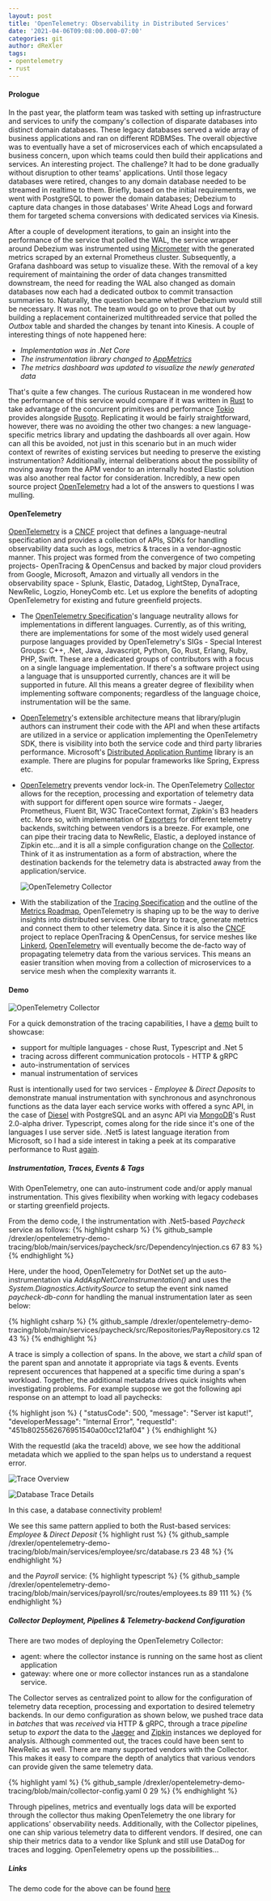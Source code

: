 ```yaml
---
layout: post
title: 'OpenTelemetry: Observability in Distributed Services'
date: '2021-04-06T09:08:00.000-07:00'
categories: git
author: dReXler
tags:
- opentelemetry 
- rust
---
```


#### Prologue
In the past year, the platform team was tasked with setting up infrastructure and services to unify the company's collection of disparate databases into distinct domain databases. These legacy databases served a wide array of business applications and ran on different RDBMSes. The overall objective was to eventually have a set of microservices each of which encapsulated a business concern, upon which teams could then build their applications and services. An interesting project. The challenge? It had to be done gradually without disruption to other teams' applications. Until those legacy databases were retired, changes to any domain database needed to be streamed in realtime to them. Briefly, based on the initial requirements, we went with PostgreSQL to power the domain databases; Debezium to capture data changes in those databases' Write Ahead Logs and forward them for targeted schema conversions with dedicated services via Kinesis.

After a couple of development iterations, to gain an insight into the performance of the service that polled the WAL, the service wrapper around Debezium was instrumented using [Micrometer] with the generated metrics scraped by an external Prometheus cluster. Subsequently, a Grafana dashboard was setup to visualize these.  With the removal of a key requirement of maintaining the order of data changes transmitted downstream, the need for reading the WAL also changed as domain databases now each had a dedicated outbox to commit transaction summaries to. Naturally, the question became whether Debezium would still be necessary. It was not. The team would go on to prove that out by building a replacement containerized multithreaded service that polled the *Outbox* table and sharded the changes by tenant into Kinesis. A couple of interesting things of note happened here:
* *Implementation was in .Net Core*
* *The instrumentation library changed to [AppMetrics]*
* *The metrics dashboard was updated to visualize the newly generated data*

That's quite a few changes. The curious Rustacean in me wondered how the performance of this service would compare if it was written in [Rust] to take advantage of the concurrent primitives and performance [Tokio] provides alongside [Rusoto]. Replicating it would be fairly straightforward, however, there was no avoiding the other two changes: a new language-specific metrics library and updating the dashboards all over again. How can all this be avoided, not just in this scenario but in an much wider context of rewrites of existing services but needing to preserve the existing instrumentation? Additionally, internal deliberations about the possibility of moving away from the APM vendor to an internally hosted Elastic solution was also another real factor for consideration. Incredibly, a new open source project [OpenTelemetry] had a lot of the answers to questions I was mulling.

#### OpenTelemetry
[OpenTelemetry] is a [CNCF] project that defines a language-neutral specification and provides a collection of APIs, SDKs for handling observability data such as logs, metrics & traces in a vendor-agnostic manner. This project was formed from the convergence of two competing projects- OpenTracing & OpenCensus and backed by major cloud providers from Google, Microsoft, Amazon and virtually all vendors in the observability space - Splunk, Elastic, Datadog, LightStep, DynaTrace, NewRelic, Logzio, HoneyComb etc. Let us explore the benefits of adopting OpenTelemetry for existing and future greenfield projects.

* The [OpenTelemetry Specification]'s language neutrality allows for implementations in different languages. Currently, as of this writing, there are implementations for some of the most widely used general purpose languages provided by OpenTelemetry's SIGs -  Special Interest Groups: C++, .Net, Java, Javascript, Python, Go, Rust, Erlang, Ruby, PHP, Swift. These are a dedicated groups of contributors with a focus on a single language implementation. If there's a software project using a language that is unsupported currently, chances are it will be supported in future. All this means a greater degree of flexibility when implementing software components; regardless of the language choice, instrumentation will be the same.
  
* [OpenTelemetry]'s extensible architecture means that library/plugin authors can instrument their code with the API and when these artifacts are utilized in a service or application implementing the OpenTelemetry SDK, there is visibility into both the service code and third party libraries performance. Microsoft's [Distributed Application Runtime] library is an example. There are plugins for popular frameworks like Spring, Express etc.
  
* [OpenTelemetry] prevents vendor lock-in. The OpenTelemetry [Collector] allows for the reception, processing and exportation of telemetry data with support for different open source wire formats - Jaeger, Prometheus, Fluent Bit, W3C TraceContext format, Zipkin's B3 headers etc. More so, with implementation of [Exporters] for different telemetry backends, switching between vendors is a breeze. For example, one can pipe their tracing data to NewRelic, Elastic, a deployed instance of Zipkin etc...and it is all a simple configuration change on the [Collector]. Think of it as instrumentation as a form of abstraction, where the destination backends for the telemetry data is abstracted away from the application/service.
  
  ![OpenTelemetry Collector](/assets/imgs/otel-collector.png)

* With the stabilization of the [Tracing Specification] and the outline of the [Metrics Roadmap], OpenTelemetry is shaping up to be the way to derive insights into distributed services. One library to trace, generate metrics and connect them to other telemetry data. Since it is also the [CNCF] project to replace OpenTracing & OpenCensus, for service meshes like [Linkerd], [OpenTelemetry] will eventually become the de-facto way of propagating telemetry data from the various services. This means an easier transition when moving from a collection of microservices to a service mesh when the complexity warrants it.

#### Demo

 ![OpenTelemetry Collector](/assets/imgs/otel-demo-tracing.png)


For a quick demonstration of the tracing capabilities, I have a [demo] built to showcase:
* support for multiple languages -  chose Rust, Typescript and .Net 5
* tracing across different communication protocols - HTTP & gRPC
* auto-instrumentation of services
* manual instrumentation of services

Rust is intentionally used for two services - *Employee* & *Direct Deposits* to demonstrate manual instrumentation with synchronous and asynchronous functions as the data layer each service works with offered a sync API, in the case of [Diesel] with PostgreSQL and an async API via [MongoDB]'s Rust 2.0-alpha driver. Typescript, comes along for the ride since it's one of the languages I use server side. .Net5 is latest language iteration from Microsoft, so I had a side interest in taking a peek at its comparative performance to Rust [again]. 

##### Instrumentation, Traces, Events & Tags
With OpenTelemetry, one can auto-instrument code and/or apply manual instrumentation. This gives flexibility when working with legacy codebases or starting greenfield projects. 

From the demo code, I the instrumentation with .Net5-based *Paycheck* service as follows:
{% highlight csharp %}
{% github_sample /drexler/opentelemetry-demo-tracing/blob/main/services/paycheck/src/DependencyInjection.cs 67 83 %}
{% endhighlight %}

Here, under the hood, OpenTelemetry for DotNet set up the auto-instrumentation via *AddAspNetCoreInstrumentation()* and uses the *System.Diagnostics.ActivitySource* to setup the event sink named *paycheck-db-conn* for handling the manual instrumentation later as seen below: 

{% highlight csharp %}
{% github_sample /drexler/opentelemetry-demo-tracing/blob/main/services/paycheck/src/Repositories/PayRepository.cs 12 43 %}
{% endhighlight %}

A trace is simply a collection of spans. In the above, we start a *child* span of the parent span and annotate it appropriate via tags & events. Events represent occurences that happened at a specific time during a span's workload. Together, the additional metadata drives quick insights when investigating problems. For example suppose we got the following api response on an attempt to load all paychecks:

{% highlight json %}
{
    "statusCode": 500,
    "message": "Server ist kaput!",
    "developerMessage": "Internal Error",
    "requestId": "451b8025562676951540a00cc121af04"
}
{% endhighlight %}

 With the requestId (aka the traceId) above, we see how the additional metadata which we applied to the span helps us to understand a request error. 

 ![Trace Overview](/assets/imgs/trace-error.png) 

 ![Database Trace Details](/assets/imgs/db-down.png) 
 
 In this case, a database connectivity problem! 

 We see this same pattern applied to both the Rust-based services: *Employee* & *Direct Deposit*
{% highlight rust %}
{% github_sample /drexler/opentelemetry-demo-tracing/blob/main/services/employee/src/database.rs 23 48 %}
{% endhighlight %} 

and the *Payroll* service: 
{% highlight typescript %}
{% github_sample /drexler/opentelemetry-demo-tracing/blob/main/services/payroll/src/routes/employees.ts 89 111 %}
{% endhighlight %} 


##### Collector Deployment, Pipelines & Telemetry-backend Configuration

There are two modes of deploying the OpenTelemetry Collector: 
* agent: where the collector instance is running on the same host as client application
* gateway: where one or more collector instances run as a standalone service.

The Collector serves as centralized point to allow for the configuration of telemetry data reception, processing and exportation to desired telemetry backends. In our demo configuration as shown below, we pushed trace data in *batches* that was *received* via HTTP & gRPC, through a trace *pipeline* setup to *export* the data to the [Jaeger] and [Zipkin] instances we deployed for analysis. Although commented out, the traces could have been sent to NewRelic as well. There are many supported vendors with the Collector. This makes it easy to compare the depth of analytics that various vendors can provide given the same telemetry data.

{% highlight yaml %}
{% github_sample /drexler/opentelemetry-demo-tracing/blob/main/collector-config.yaml 0 29 %}
{% endhighlight %}  

Through pipelines, metrics and eventually logs data will be exported through the collector thus making OpenTelemetry the one library for applications' observability needs. Additionally, with the Collector pipelines, one can ship various telemetry data to different vendors. If desired, one can ship their metrics data to a vendor like Splunk and still use DataDog for traces and logging. OpenTelemetry opens up the possibilities...


##### Links
The demo code for the above can be found [here](https://github.com/drexler/opentelemetry-demo-tracing)



[OpenTelemetry]: https://opentelemetry.io/
[Rust]: https://www.rust-lang.org/
[Micrometer]: https://micrometer.io/
[AppMetrics]: https://www.app-metrics.io/
[Tokio]: https://tokio.rs/
[CNCF]: https://www.cncf.io/
[Collector]: https://opentelemetry.io/docs/collector/
[Tracing Specification]: https://medium.com/opentelemetry/opentelemetry-specification-v1-0-0-tracing-edition-72dd08936978
[Metrics Roadmap]: https://medium.com/opentelemetry/opentelemetry-metrics-roadmap-f4276fd070cf
[Linkerd]: https://linkerd.io/
[Rusoto]: https://github.com/rusoto/rusoto
[OpenTelemetry Specification]: https://github.com/open-telemetry/opentelemetry-specification
[Exporters]: https://github.com/open-telemetry/opentelemetry-collector-contrib/tree/main/exporter
[Distributed Application Runtime]: https://dapr.io/
[Diesel]: http://diesel.rs/
[MongoDB]: https://www.mongodb.com/2
[again]: https://drexler.github.io/aws-lambda-rust/
[Jaeger]: https://www.jaegertracing.io/
[Zipkin]: https://zipkin.io/
[demo]: https://github.com/drexler/opentelemetry-demo-tracing 
